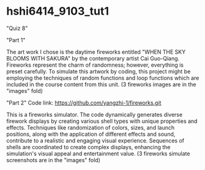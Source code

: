 # hshi6414_9103_tut1

"Quiz 8"

"Part 1"

The art work I chose is the daytime fireworks entitled "WHEN THE SKY BLOOMS WITH SAKURA" by the contemporary artist Cai Guo-Qiang. Fireworks represent the charm of randomness; however, everything is preset carefully. To simulate this artwork by coding, this project might be employing the techniques of random functions and loop functions which are included in the course content from this unit.
(3 fireworks images are in the "images" fold)

"Part 2"
Code link: https://github.com/yangzhi-1/fireworks.git

This is a fireworks simulator.
The code dynamically generates diverse firework displays by creating various shell types with unique properties and effects. Techniques like randomization of colors, sizes, and launch positions, along with the application of different effects and sound, contribute to a realistic and engaging visual experience. Sequences of shells are coordinated to create complex displays, enhancing the simulation's visual appeal and entertainment value.
(3 fireworks simulate screenshots are in the "images" fold)
